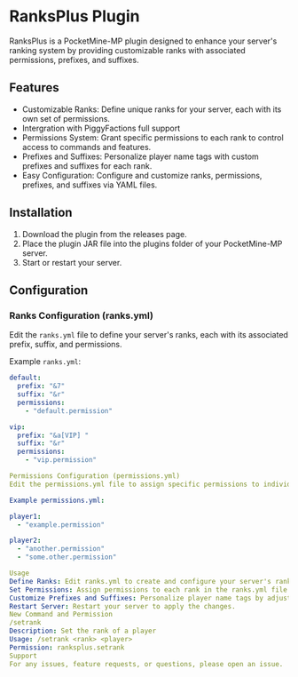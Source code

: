 # RanksPlus Plugin

RanksPlus is a PocketMine-MP plugin designed to enhance your server's ranking system by providing customizable ranks with associated permissions, prefixes, and suffixes.

## Features

- Customizable Ranks: Define unique ranks for your server, each with its own set of permissions.
- Intergration with PiggyFactions full support
- Permissions System: Grant specific permissions to each rank to control access to commands and features.
- Prefixes and Suffixes: Personalize player name tags with custom prefixes and suffixes for each rank.
- Easy Configuration: Configure and customize ranks, permissions, prefixes, and suffixes via YAML files.

## Installation

1. Download the plugin from the releases page.
2. Place the plugin JAR file into the plugins folder of your PocketMine-MP server.
3. Start or restart your server.

## Configuration

### Ranks Configuration (ranks.yml)

Edit the `ranks.yml` file to define your server's ranks, each with its associated prefix, suffix, and permissions.

Example `ranks.yml`:

```yaml
default:
  prefix: "&7"
  suffix: "&r"
  permissions:
    - "default.permission"

vip:
  prefix: "&a[VIP] "
  suffix: "&r"
  permissions:
    - "vip.permission"

Permissions Configuration (permissions.yml)
Edit the permissions.yml file to assign specific permissions to individual players.

Example permissions.yml:

player1:
  - "example.permission"

player2:
  - "another.permission"
  - "some.other.permission"

Usage
Define Ranks: Edit ranks.yml to create and configure your server's ranks.
Set Permissions: Assign permissions to each rank in the ranks.yml file.
Customize Prefixes and Suffixes: Personalize player name tags by adjusting prefixes and suffixes in ranks.yml.
Restart Server: Restart your server to apply the changes.
New Command and Permission
/setrank
Description: Set the rank of a player
Usage: /setrank <rank> <player>
Permission: ranksplus.setrank
Support
For any issues, feature requests, or questions, please open an issue.
